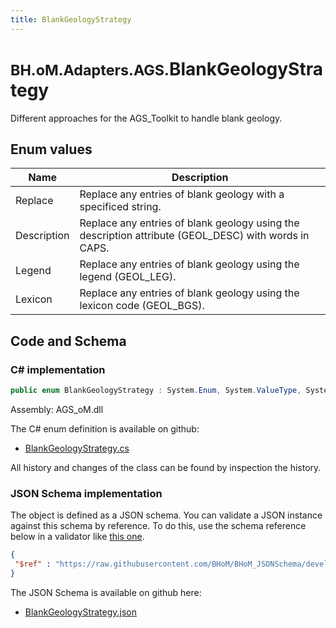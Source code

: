 ```yaml
---
title: BlankGeologyStrategy
---
```


# <small>BH.oM.Adapters.AGS.</small>**BlankGeologyStrategy**

Different approaches for the AGS_Toolkit to handle blank geology.

## Enum values

| Name            | Description                                                    |
|-----------------|----------------------------------------------------------------|
| Replace |  Replace any entries of blank geology with a specificed string.  |
| Description |  Replace any entries of blank geology using the description attribute (GEOL_DESC) with words in CAPS.  |
| Legend |  Replace any entries of blank geology using the legend (GEOL_LEG).  |
| Lexicon |  Replace any entries of blank geology using the lexicon code (GEOL_BGS).  |


## Code and Schema

### C# implementation

``` C# title="C#"
public enum BlankGeologyStrategy : System.Enum, System.ValueType, System.IComparable, System.ISpanFormattable, System.IFormattable, System.IConvertible
```

Assembly: AGS_oM.dll

The C# enum definition is available on github:

- [BlankGeologyStrategy.cs](https://github.com/BHoM/AGS_Toolkit/blob/develop/AGS_oM/eNums\BlankGeologyStrategy.cs)

All history and changes of the class can be found by inspection the history.
### JSON Schema implementation

The object is defined as a JSON schema. You can validate a JSON instance against this schema by reference. To do this, use the schema reference below in a validator like [this one](https://www.jsonschemavalidator.net/).

``` json title="JSON Schema"
{
 "$ref" : "https://raw.githubusercontent.com/BHoM/BHoM_JSONSchema/develop/AGS_oM/BlankGeologyStrategy.json"
}
```

The JSON Schema is available on github here:

- [BlankGeologyStrategy.json](https://github.com/BHoM/BHoM_JSONSchema/blob/develop/AGS_oM/BlankGeologyStrategy.json)
